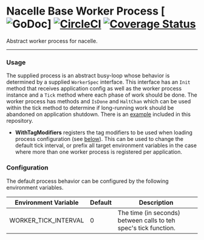 # Nacelle Base Worker Process [![GoDoc](https://godoc.org/github.com/go-nacelle/workerbase?status.svg)] [![CircleCI](https://circleci.com/gh/go-nacelle/workerbase.svg?style=svg)](https://circleci.com/gh/go-nacelle/workerbase) [![Coverage Status](https://coveralls.io/repos/github/go-nacelle/workerbase/badge.svg?branch=master)](https://coveralls.io/github/go-nacelle/workerbase?branch=master)

Abstract worker process for nacelle.

---

### Usage

The supplied process is an abstract busy-loop whose behavior is determined by a supplied `WorkerSpec` interface. This interface has an `Init` method that receives application config as well as the worker process instance and a `Tick` method where each phase of work should be done. The worker process has methods and `IsDone` and `HaltChan` which can be used within the tick method to determine if long-running work should be abandoned on application shutdown. There is an [example](./example) included in this repository.

- **WithTagModifiers** registers the tag modifiers to be used when loading process configuration (see [below](#Configuration)). This can be used to change the default tick interval, or prefix all target environment variables in the case where more than one worker process is registered per application.

### Configuration

The default process behavior can be configured by the following environment variables.

| Environment Variable | Default | Description |
| -------------------- | ------- | ----------- |
| WORKER_TICK_INTERVAL | 0       | The time (in seconds) between calls to teh spec's tick function. |
